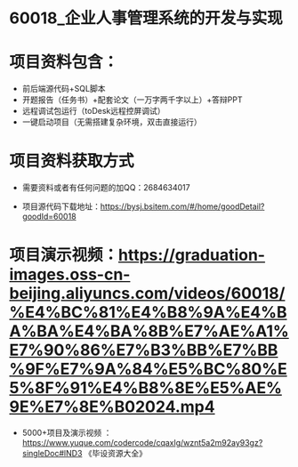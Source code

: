 #   60018_企业人事管理系统的开发与实现

#   项目资料包含：
*    前后端源代码+SQL脚本
*    开题报告（任务书）+配套论文（一万字两千字以上）+答辩PPT
*   远程调试包运行（toDesk远程控屏调试）
*   一键启动项目（无需搭建复杂环境，双击直接运行）


#   项目资料获取方式
*   需要资料或者有任何问题的加QQ：2684634017

*   项目源代码下载地址：https://bysj.bsitem.com/#/home/goodDetail?goodId=60018

#  项目演示视频：https://graduation-images.oss-cn-beijing.aliyuncs.com/videos/60018/%E4%BC%81%E4%B8%9A%E4%BA%BA%E4%BA%8B%E7%AE%A1%E7%90%86%E7%B3%BB%E7%BB%9F%E7%9A%84%E5%BC%80%E5%8F%91%E4%B8%8E%E5%AE%9E%E7%8E%B02024.mp4

*  5000+项目及演示视频 ：https://www.yuque.com/codercode/cqaxlg/wznt5a2m92ay93gz?singleDoc#lND3 《毕设资源大全》
